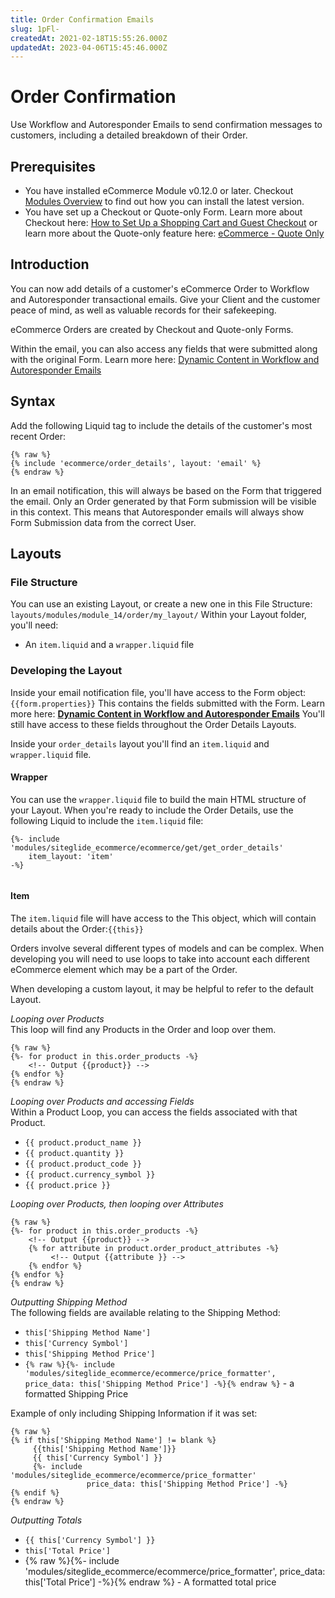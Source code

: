 ```yaml
---
title: Order Confirmation Emails
slug: 1pFl-
createdAt: 2021-02-18T15:55:26.000Z
updatedAt: 2023-04-06T15:45:46.000Z
---
```


# Order Confirmation

Use Workflow and Autoresponder Emails to send confirmation messages to customers, including a detailed breakdown of their Order.

## Prerequisites

* You have installed eCommerce Module v0.12.0 or later. Checkout [Modules Overview](/portal/sites#want-to-install-or-manage-modules.md) to find out how you can install the latest version.
* You have set up a Checkout or Quote-only Form. Learn more about Checkout here: [How to Set Up a Shopping Cart and Guest Checkout](/eCommerce/get-started-ecommerce/cart-checkout-and-quotes/steps-to-implement-a-guest-checkout-flow.md) or learn more about the Quote-only feature here: [eCommerce - Quote Only](/eCommerce/get-started-ecommerce/cart-checkout-and-quotes/quotes.md)

## Introduction

You can now add details of a customer's eCommerce Order to Workflow and Autoresponder transactional emails. Give your Client and the customer peace of mind, as well as valuable records for their safekeeping.

eCommerce Orders are created by Checkout and Quote-only Forms.

Within the email, you can also access any fields that were submitted along with the original Form. Learn more here: [Dynamic Content in Workflow and Autoresponder Emails](/cms/automations/dynamic-content-in-workflow-and-autoresponder-emails.md)

## Syntax

Add the following Liquid tag to include the details of the customer's most recent Order:
```liquid
{% raw %}
{% include 'ecommerce/order_details', layout: 'email' %}
{% endraw %}
```


In an email notification, this will always be based on the Form that triggered the email. Only an Order generated by that Form submission will be visible in this context. This means that Autoresponder emails will always show Form Submission data from the correct User.

## Layouts

### File Structure

You can use an existing Layout, or create a new one in this File Structure: `layouts/modules/module_14/order/my_layout/` Within your Layout folder, you'll need:

* An `item.liquid` and a `wrapper.liquid` file

### Developing the Layout

Inside your email notification file, you'll have access to the Form object: `{{form.properties}}` This contains the fields submitted with the Form. Learn more here: **[Dynamic Content in Workflow and Autoresponder Emails](/cms/automations/dynamic-content-in-workflow-and-autoresponder-emails.md)** You'll still have access to these fields throughout the Order Details Layouts.

Inside your `order_details` layout you'll find an `item.liquid` and `wrapper.liquid` file.

#### Wrapper

You can use the `wrapper.liquid` file to build the main HTML structure of your Layout. When you're ready to include the Order Details, use the following Liquid to include the `item.liquid` file:

```liquid
{%- include 'modules/siteglide_ecommerce/ecommerce/get/get_order_details'
    item_layout: 'item' 
-%}


```

#### Item

The `item.liquid` file will have access to the This object, which will contain details about the Order:`{{this}}`

Orders involve several different types of models and can be complex. When developing you will need to use loops to take into account each different eCommerce element which may be a part of the Order.

When developing a custom layout, it may be helpful to refer to the default Layout.

_Looping over Products_  
This loop will find any Products in the Order and loop over them.

```liquid
{% raw %}
{%- for product in this.order_products -%}
    <!-- Output {{product}} -->
{% endfor %}
{% endraw %}
```

_Looping over Products and accessing Fields_  
Within a Product Loop, you can access the fields associated with that Product.

* `{{ product.product_name }}`
* `{{ product.quantity }}`
* `{{ product.product_code }}`
* `{{ product.currency_symbol }}`
* `{{ product.price }}`

_Looping over Products, then looping over Attributes_

```liquid
{% raw %}
{%- for product in this.order_products -%}
    <!-- Output {{product}} -->
    {% for attribute in product.order_product_attributes -%}
         <!-- Output {{attribute }} -->
    {% endfor %}
{% endfor %}
{% endraw %}
```

_Outputting Shipping Method_  
The following fields are available relating to the Shipping Method:

* `this['Shipping Method Name']`
* `this['Currency Symbol']`
* `this['Shipping Method Price']`
* `{% raw %}{%- include 'modules/siteglide_ecommerce/ecommerce/price_formatter', price_data: this['Shipping Method Price'] -%}{% endraw %}` - a formatted Shipping Price

Example of only including Shipping Information if it was set:

```liquid
{% raw %}
{% if this['Shipping Method Name'] != blank %}
     {{this['Shipping Method Name']}}
     {{ this['Currency Symbol'] }}
     {%- include 'modules/siteglide_ecommerce/ecommerce/price_formatter'   
                 price_data: this['Shipping Method Price'] -%}
{% endif %}
{% endraw %}
```

_Outputting Totals_

* `{{ this['Currency Symbol'] }}`
* `this['Total Price']`
* {% raw %}{%- include 'modules/siteglide_ecommerce/ecommerce/price_formatter', price_data: this['Total Price'] -%}{% endraw %} - A formatted total price
